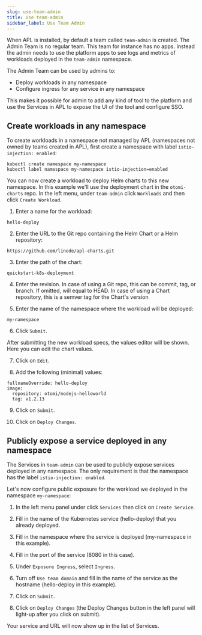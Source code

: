 ```yaml
---
slug: use-team-admin
title: Use team-admin
sidebar_label: Use Team Admin
---
```


When APL is installed, by default a team called `team-admin` is created. The Admin Team is no regular team. This team for instance has no apps. Instead the admin needs to use the platform apps to see logs and metrics of workloads deployed in the `team-admin` namespace.

The Admin Team can be used by admins to:

- Deploy workloads in any namespace
- Configure ingress for any service in any namespace

This makes it possible for admin to add any kind of tool to the platform and use the Services in APL to expose the UI of the tool and configure SSO.

## Create workloads in any namespace

To create workloads in a namespace not managed by APL (namespaces not owned by teams created in APL), first create a namespace with label `istio-injection: enabled`:

```
kubectl create namespace my-namespace
kubectl label namespace my-namespace istio-injection=enabled
```

You can now create a workload to deploy Helm charts to this new namespace. In this example we'll use the deployment chart in the `otomi-charts` repo. In the left menu, under `team-admin` click `Workloads` and then click `Create Workload`.

1. Enter a name for the workload:

```
hello-deploy
```

2. Enter the URL to the Git repo containing the Helm Chart or a Helm repository:

```
https://github.com/linode/apl-charts.git
```

3. Enter the path of the chart:

```
quickstart-k8s-deployment
```

4. Enter the revision. In case of using a Git repo, this can be commit, tag, or branch. If omitted, will equal to HEAD. In case of using a Chart repository, this is a semver tag for the Chart's version

5. Enter the name of the namespace where the workload will be deployed:

```
my-namespace
```

6. Click `Submit`.

After submitting the new workload specs, the values editor will be shown. Here you can edit the chart values.

7. Click on `Edit`.

8. Add the following (minimal) values:

```
fullnameOverride: hello-deploy
image:
  repository: otomi/nodejs-helloworld
  tag: v1.2.13
```

9.  Click on `Submit`.

10. Click on `Deploy Changes`.


## Publicly expose a service deployed in any namespace

The Services in `team-admin` can be used to publicly expose services deployed in any namespace. The only requirement is that the namespace has the label `istio-injection: enabled`.

Let's now configure public exposure for the workload we deployed in the namespace `my-namespace`:

1. In the left menu panel under click `Services` then click on `Create Service`.

2. Fill in the name of the Kubernetes service (hello-deploy) that you already deployed.

3. Fill in the namespace where the service is deployed (my-namespace in this example).

4. Fill in the port of the service (8080 in this case).

5. Under `Exposure Ingress`, select `Ingress`.

6. Turn off `Use team domain` and fill in the name of the service as the hostname (hello-deploy in this example).

7. Click on `Submit`.

8. Click on `Deploy Changes` (the Deploy Changes button in the left panel will light-up after you click on submit).

Your service and URL will now show up in the list of Services.
